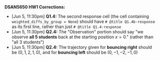 **DSAN5650 HW1 Corrections:**

* [Jun 5, 11:30pm] **Q1.4:** The second response cell (the cell containing `weighted_diffs_by_group = None`) should have `# @title Q1.4b-response` as its first line, rather than just `# @title Q1.4-response`
* [Jun 5, 11:30pm] **Q2.4:** The "Observation" portion should say "we observe **all 5 students** back at the starting position $x = 0$." (rather than "all 3 students")
* [Jun 5, 11:30pm] **Q2.4:** The trajectory given for **bouncing right** should be $(0, 1, 2, 1, 0)$, and for **bouncing left** should be $(0, -1, -2, -1, 0)$

